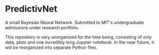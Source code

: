 # PredictivNet
A small Bayesian Neural Network. Submitted to MIT's undergraduate admissions under research portfolio.

This repository is very unorganized for the time being, consisting of only data, plots and one incredibly long Jupyter notebook. In the near future, it will be reorganized into separate Python files.
